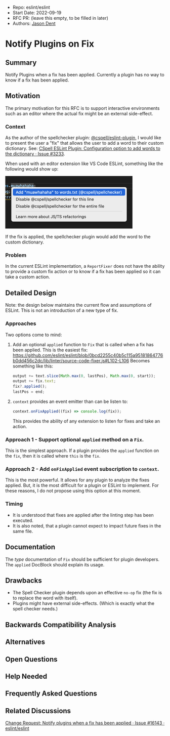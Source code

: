 -   Repo: eslint/eslint
-   Start Date: 2022-09-19
-   RFC PR: (leave this empty, to be filled in later)
-   Authors: [Jason Dent](https://github.com/jason3s)

# Notify Plugins on Fix

## Summary

Notify Plugins when a fix has been applied. Currently a plugin has no way to know if a fix has been applied.

## Motivation

The primary motivation for this RFC is to support interactive environments such as an editor where the actual fix might be an external side-effect.

### Context

As the author of the spellchecker plugin: [@cspell/eslint-plugin](https://www.npmjs.com/package/@cspell/eslint-plugin), I would like to present the user a "fix" that allows the user to add a word to their custom dictionary. See: [CSpell ESLint Plugin: Configuration option to add words to the dictionary · Issue #3233](https://github.com/streetsidesoftware/cspell/issues/3233).

When used with an editor extension like VS Code ESLint, something like the following would show up:

<img width="402" alt="image" src="./quick-fix.png">

If the fix is applied, the spellchecker plugin would add the word to the custom dictionary.

### Problem

In the current ESLint implementation, a `ReportFixer` does not have the ability to provide a custom fix action or to know if a fix has been applied so it can take a custom action.

## Detailed Design

Note: the design below maintains the current flow and assumptions of ESLint. This is not an introduction of a new type of fix.

### Approaches

Two options come to mind:

1. Add an optional `applied` function to `Fix` that is called when a fix has been applied.
   This is the easiest fix:
   https://github.com/eslint/eslint/blob/0bcd2255c40b5c115a95181864776b0dd456c2dc/lib/linter/source-code-fixer.js#L102-L106
   Becomes something like this:
    ```js
    output += text.slice(Math.max(0, lastPos), Math.max(0, start));
    output += fix.text;
    fix?.applied();
    lastPos = end;
    ```
1. `context` provides an event emitter than can be listen to:
    ```js
    context.onFixApplied((fix) => console.log(fix));
    ```
    This provides the ability of any extension to listen for fixes and take an action.

### Approach 1 - Support optional `applied` method on a `Fix`.

This is the simplest approach. If a plugin provides the `applied` function on the `fix`, then it is called where `this` is the `fix`.

### Approach 2 - Add `onFixApplied` event subscription to `context`.

This is the most powerful. It allows for any plugin to analyze the fixes applied. But, it is the most difficult for a plugin or ESLint to implement.
For these reasons, I do not propose using this option at this moment.

### Timing

-   It is understood that fixes are applied after the linting step has been executed.
-   It is also noted, that a plugin cannot expect to impact future fixes in the same file.

## Documentation

The _type_ documentation of `Fix` should be sufficient for plugin developers. The `applied` DocBlock should explain its usage.

<!--
    How will this RFC be documented? Does it need a formal announcement
    on the ESLint blog to explain the motivation?
-->

## Drawbacks

-   The Spell Checker plugin depends upon an effective `no-op` fix (the fix is to replace the word with itself).
-   Plugins might have external side-effects. (Which is exactly what the spell checker needs.)

<!--
    Why should we *not* do this? Consider why adding this into ESLint
    might not benefit the project or the community. Attempt to think
    about any opposing viewpoints that reviewers might bring up.

    Any change has potential downsides, including increased maintenance
    burden, incompatibility with other tools, breaking existing user
    experience, etc. Try to identify as many potential problems with
    implementing this RFC as possible.
-->

## Backwards Compatibility Analysis

<!--
    How does this change affect existing ESLint users? Will any behavior
    change for them? If so, how are you going to minimize the disruption
    to existing users?
-->

## Alternatives

<!--
    What other designs did you consider? Why did you decide against those?

    This section should also include prior art, such as whether similar
    projects have already implemented a similar feature.
-->

## Open Questions

<!--
    This section is optional, but is suggested for a first draft.

    What parts of this proposal are you unclear about? What do you
    need to know before you can finalize this RFC?

    List the questions that you'd like reviewers to focus on. When
    you've received the answers and updated the design to reflect them,
    you can remove this section.
-->

## Help Needed

<!--
    This section is optional.

    Are you able to implement this RFC on your own? If not, what kind
    of help would you need from the team?
-->

## Frequently Asked Questions

<!--
    This section is optional but suggested.

    Try to anticipate points of clarification that might be needed by
    the people reviewing this RFC. Include those questions and answers
    in this section.
-->

## Related Discussions

<!--
    This section is optional but suggested.

    If there is an issue, pull request, or other URL that provides useful
    context for this proposal, please include those links here.
-->

[Change Request: Notify plugins when a fix has been applied · Issue #16143 · eslint/eslint](https://github.com/eslint/eslint/issues/16143)
